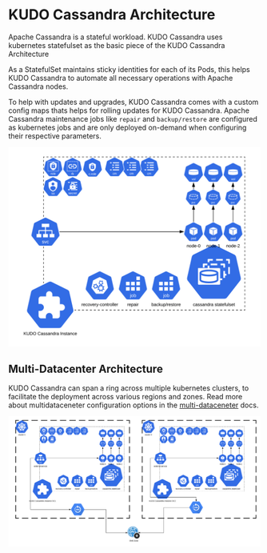 # KUDO Cassandra Architecture

Apache Cassandra is a stateful workload. KUDO Cassandra uses kubernetes
statefulset as the basic piece of the KUDO Cassandra Architecture

As a StatefulSet maintains sticky identities for each of its Pods, this helps
KUDO Cassandra to automate all necessary operations with Apache Cassandra nodes.

To help with updates and upgrades, KUDO Cassandra comes with a custom config
maps thats helps for rolling updates for KUDO Cassandra. Apache Cassandra
maintenance jobs like `repair` and `backup/restore` are configured as kubernetes
jobs and are only deployed on-demand when configuring their respective
parameters.

![](images/architecture.png)

## Multi-Datacenter Architecture

KUDO Cassandra can span a ring across multiple kubernetes clusters, to facilitate the
deployment across various regions and zones. Read more about multidataceneter
configuration options in the [multi-dataceneter](./multidataceneter.md) docs.

![](images/multi-dc-arch.png)
